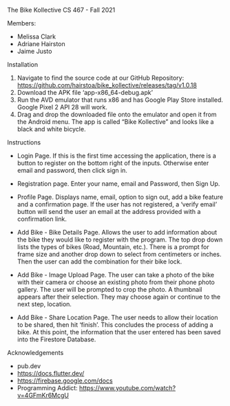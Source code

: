 The Bike Kollective
CS 467 - Fall 2021

Members:
- Melissa Clark
- Adriane Hairston
- Jaime Justo


Installation
1) Navigate to find the source code at our GitHub Repository:
    https://github.com/hairstoa/bike_kollective/releases/tag/v1.0.18
2) Download the APK file ‘app-x86_64-debug.apk’
3) Run the AVD emulator that runs x86 and has Google Play Store installed. Google Pixel 2 API 28 will work. 
4) Drag and drop the downloaded file onto the emulator and open it from the Android menu. The app is called “Bike Kollective” and looks like a black and white bicycle.  

Instructions

- Login Page. If this is the first time accessing the application, there is a button to register on the bottom right of the inputs. Otherwise enter email and password, then click sign in. 

- Registration page. Enter your name, email and Password, then Sign Up. 

- Profile Page. Displays name, email, option to sign out, add a bike feature and a confirmation page. If the user has not registered, a ‘verify email’ button will send the user an email at the address provided with a confirmation link. 

- Add Bike - Bike Details Page. Allows the user to add information about the bike they would like to register with the program. The top drop down lists the types of bikes (Road, Mountain, etc.). There is a prompt for frame size and another drop down to select from centimeters or inches. Then the user can add the combination for their bike lock. 

- Add Bike - Image Upload Page. The user can take a photo of the bike with their camera or choose an existing photo from their phone photo gallery. The user will be prompted to crop the photo. A thumbnail appears after their selection. They may choose again or continue to the next step, location.

- Add Bike - Share Location Page. The user needs to allow their location to be shared, then hit ‘finish’. This concludes the process of adding a bike. At this point, the information that the user entered has been saved into the Firestore Database.

Acknowledgements

-  pub.dev
-  https://docs.flutter.dev/
-  https://firebase.google.com/docs
-  Programming Addict: https://www.youtube.com/watch?v=4GFmKr6McgU
